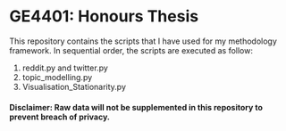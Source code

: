 # GE4401: Honours Thesis


This repository contains the scripts that I have used for my methodology framework. 
In sequential order, the scripts are executed as follow: 
  1. reddit.py and twitter.py
  2. topic_modelling.py
  3. Visualisation_Stationarity.py
  

#### Disclaimer: Raw data will not be supplemented in this repository to prevent breach of privacy. 
